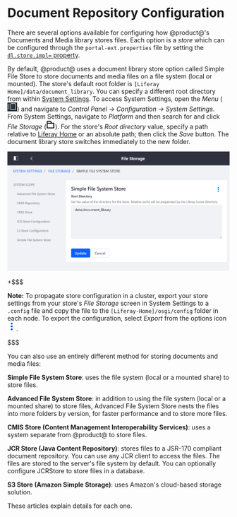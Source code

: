 # Document Repository Configuration [](id=document-repository-configuration)

There are several options available for configuring how @product@'s Documents
and Media library stores files. Each option is a *store* which can be configured
through the `portal-ext.properties` file by setting the
[`dl.store.impl=` property](@platform-ref@/7.1-latest/propertiesdoc/portal.properties.html#Document%20Library%20Service). 

By default, @product@ uses a document library store option called Simple File
Store to store documents and media files on a file system (local or mounted).
The store's default root folder is `[Liferay Home]/data/document_library`.
You can specify a different root directory from within
[System Settings](/discover/portal/-/knowledge_base/7-1/system-settings).
To access System Settings, open the *Menu*
(![Menu](../../../images/icon-menu.png))
and navigate to *Control Panel &rarr; Configuration &rarr; System Settings*.
From System Settings, navigate to *Platform* and then search for and click *File
Storage*
(![Folder](../../../images/icon-folder.png)).
For the store's *Root directory* value, specify a path relative to
[Liferay Home](/discover/deployment/-/knowledge_base/7-1/installing-product#liferay-home)
or an absolute path; then click the *Save* button. The document library store
switches immediately to the new folder. 

![Figure x: The File Storage page in System Settings lets you configure document repository storage.](../../../images/file-storage.png)

+$$$

**Note:** To propagate store configuration in a cluster, export your store 
settings from your store's *File Storage* screen in System Settings to a
`.config` file and copy the file to the `[Liferay-Home]/osgi/config` folder in
each node. To export the configuration, select *Export* from the options icon
![Options](../../../images/icon-options.png).

$$$

You can also use an entirely different method for storing documents and media
files:

**Simple File System Store**: uses the file system (local or a mounted share) to
store files.

**Advanced File System Store**: in addition to using the file system (local or a
mounted share) to store files, Advanced File System Store nests the files into
more folders by version, for faster performance and to store more files.

**CMIS Store (Content Management Interoperability Services)**: uses a system
separate from @product@ to store files. 

**JCR Store (Java Content Repository)**: stores files to a JSR-170 compliant
document repository. You can use any JCR client to access the files. The files
are stored to the server's file system by default. You can optionally configure
JCRStore to store files in a database. 

**S3 Store (Amazon Simple Storage)**: uses Amazon's cloud-based storage 
solution.

These articles explain details for each one.  
